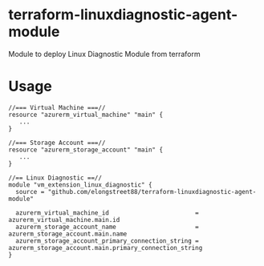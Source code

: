 # terraform-linuxdiagnostic-agent-module
Module to deploy Linux Diagnostic Module from terraform

# Usage
```
//=== Virtual Machine ===//
resource "azurerm_virtual_machine" "main" {
   ...
}

//=== Storage Account ===//
resource "azurerm_storage_account" "main" {
   ...
}

//== Linux Diagnostic ==//
module "vm_extension_linux_diagnostic" {
  source = "github.com/elongstreet88/terraform-linuxdiagnostic-agent-module"

  azurerm_virtual_machine_id                        = azurerm_virtual_machine.main.id
  azurerm_storage_account_name                      = azurerm_storage_account.main.name
  azurerm_storage_account_primary_connection_string = azurerm_storage_account.main.primary_connection_string
}
```
